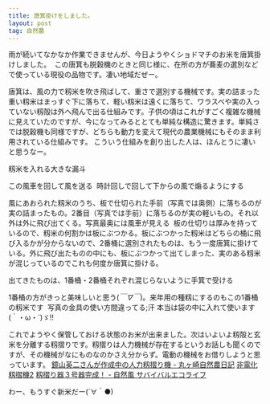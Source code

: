 ```yaml
---
title: 唐箕掛けをしました。
layout: post
tag: 自然農
---
```



雨が続いてなかなか作業できませんが、今日ようやくショドマチのお米を唐箕掛けしました。
<img src="http://farm7.static.flickr.com/6095/6348255105_70fca6bacd.jpg" alt=""/>
この唐箕も脱穀機のときと同じ様に、在所の方が蕎麦の選別などで使っている現役の品物です。凄い地域だぜー。


唐箕は、風の力で籾米を吹き飛ばして、重さで選別する機械です。実の詰まった重い籾米はまっすぐ下に落ちて、軽い籾米は遠くに落ちて、ワラスベや実の入っていない籾殻は外へ飛んで出る仕組みです。子供の頃はこれがすごく複雑な機械に見えていたのですが、今になってみるととても単純な構造に驚きます。単純さでは脱穀機も同様ですが、どちらも動力を変えて現代の農業機械にもそのまま利用されている仕組みです。
こういう仕組みを創り出した人は、ほんとうに凄いと思うなー。


籾米を入れる大きな漏斗
<img src="http://farm7.static.flickr.com/6225/6348254451_d0751397db.jpg" alt=""/>


この風車を回して風を送る
<img src="http://farm7.static.flickr.com/6031/6348255249_3cc506dafc.jpg" alt=""/>
時計回しで回して下からの風で煽るようにする


風にあおられた籾米のうち、板で仕切られた手前（写真では奥側）に落ちるのが実の詰まったもの。2番目（写真では手前）に落ちるのが実の軽いもの。それ以外は外に飛び出てくる。写真最奥には風車が見える
<img src="http://farm7.static.flickr.com/6103/6348254885_6b990946f1.jpg" alt=""/>
板の仕切りは厚みを持っているので、籾米の何割かは板にぶつかる。板にぶつかった籾米はどちらの桶に飛び入るかが分からないので、2番桶に選別されたものは、もう一度唐箕に掛けている。外に飛び出たものの中にも、板にぶつかって出てしまった、実のある籾米が混じっているのでこれも何度か唐箕に掛ける。


出てきたものは、1番桶・2番桶それぞれ混じらないように手箕で受ける
<img src="http://farm7.static.flickr.com/6046/6349004678_b8fec8bae4.jpg" alt=""/>


1番桶の方がきっと美味しいと思う(*￣∇￣*)。来年用の種籾にするのもこの1番桶の籾米です
<img src="http://farm7.static.flickr.com/6230/6348253387_ae391834db.jpg" alt=""/>
写真の金具の使い方間違ってる;汗
本当は袋の中に入れて使います(｀・ω・´)ゞ!!



これでようやく保管しておける状態のお米が出来ました。次はいよいよ籾殻と玄米を分離する籾摺りです。籾摺りは人力機械が存在するというお話しも聞くのですが、その機械がなにものなのかさえ分からず。電動の機械をお借りしようと思っています。
<a href="http://plaza.rakuten.co.jp/marugasakinikki/diary/200611260000/" target="_blank">鏡山英二さんが作成中の人力籾摺り機 - 丸ヶ崎自然農日記</a>
<a href="http://www.hidenka.net/hidenkaseihin/momisuriki/index2.htm" target="_blank" title="非電化籾摺機2">非電化籾摺機2</a>
<a href="http://shizenfu.blog22.fc2.com/blog-entry-396.html" target="_blank">籾摺り器３号器完成！ - 自然風 サバイバルエコライフ</a>

わー、もうすぐ新米だー(´∀｀●)


